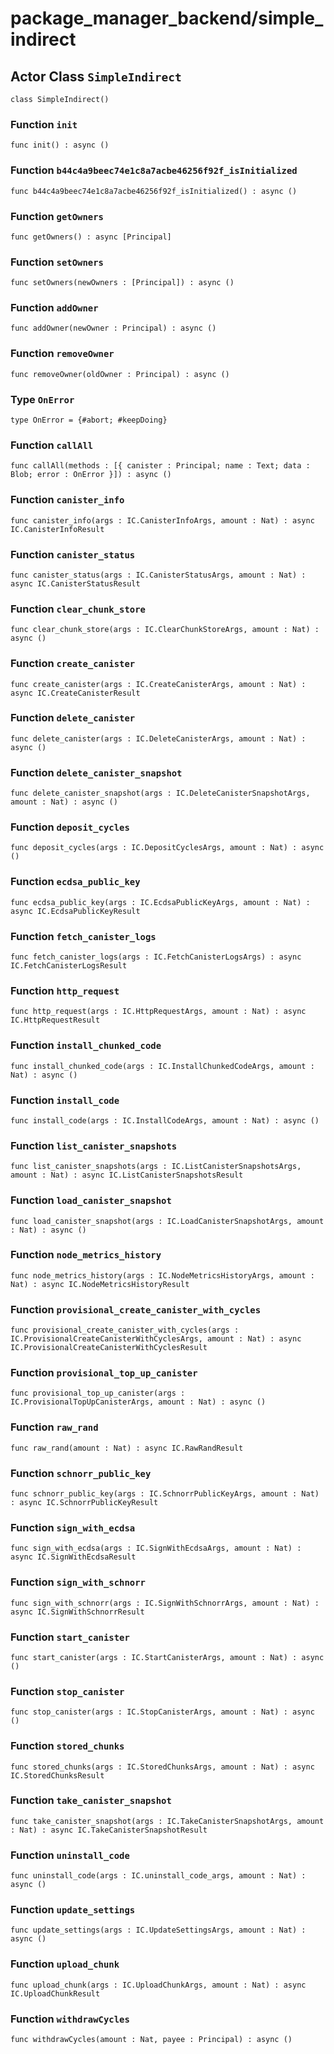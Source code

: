# package_manager_backend/simple_indirect

## Actor Class `SimpleIndirect`

``` motoko no-repl
class SimpleIndirect()
```


### Function `init`
``` motoko no-repl
func init() : async ()
```



### Function `b44c4a9beec74e1c8a7acbe46256f92f_isInitialized`
``` motoko no-repl
func b44c4a9beec74e1c8a7acbe46256f92f_isInitialized() : async ()
```



### Function `getOwners`
``` motoko no-repl
func getOwners() : async [Principal]
```



### Function `setOwners`
``` motoko no-repl
func setOwners(newOwners : [Principal]) : async ()
```



### Function `addOwner`
``` motoko no-repl
func addOwner(newOwner : Principal) : async ()
```



### Function `removeOwner`
``` motoko no-repl
func removeOwner(oldOwner : Principal) : async ()
```



### Type `OnError`
``` motoko no-repl
type OnError = {#abort; #keepDoing}
```



### Function `callAll`
``` motoko no-repl
func callAll(methods : [{ canister : Principal; name : Text; data : Blob; error : OnError }]) : async ()
```



### Function `canister_info`
``` motoko no-repl
func canister_info(args : IC.CanisterInfoArgs, amount : Nat) : async IC.CanisterInfoResult
```



### Function `canister_status`
``` motoko no-repl
func canister_status(args : IC.CanisterStatusArgs, amount : Nat) : async IC.CanisterStatusResult
```



### Function `clear_chunk_store`
``` motoko no-repl
func clear_chunk_store(args : IC.ClearChunkStoreArgs, amount : Nat) : async ()
```



### Function `create_canister`
``` motoko no-repl
func create_canister(args : IC.CreateCanisterArgs, amount : Nat) : async IC.CreateCanisterResult
```



### Function `delete_canister`
``` motoko no-repl
func delete_canister(args : IC.DeleteCanisterArgs, amount : Nat) : async ()
```



### Function `delete_canister_snapshot`
``` motoko no-repl
func delete_canister_snapshot(args : IC.DeleteCanisterSnapshotArgs, amount : Nat) : async ()
```



### Function `deposit_cycles`
``` motoko no-repl
func deposit_cycles(args : IC.DepositCyclesArgs, amount : Nat) : async ()
```



### Function `ecdsa_public_key`
``` motoko no-repl
func ecdsa_public_key(args : IC.EcdsaPublicKeyArgs, amount : Nat) : async IC.EcdsaPublicKeyResult
```



### Function `fetch_canister_logs`
``` motoko no-repl
func fetch_canister_logs(args : IC.FetchCanisterLogsArgs) : async IC.FetchCanisterLogsResult
```



### Function `http_request`
``` motoko no-repl
func http_request(args : IC.HttpRequestArgs, amount : Nat) : async IC.HttpRequestResult
```



### Function `install_chunked_code`
``` motoko no-repl
func install_chunked_code(args : IC.InstallChunkedCodeArgs, amount : Nat) : async ()
```



### Function `install_code`
``` motoko no-repl
func install_code(args : IC.InstallCodeArgs, amount : Nat) : async ()
```



### Function `list_canister_snapshots`
``` motoko no-repl
func list_canister_snapshots(args : IC.ListCanisterSnapshotsArgs, amount : Nat) : async IC.ListCanisterSnapshotsResult
```



### Function `load_canister_snapshot`
``` motoko no-repl
func load_canister_snapshot(args : IC.LoadCanisterSnapshotArgs, amount : Nat) : async ()
```



### Function `node_metrics_history`
``` motoko no-repl
func node_metrics_history(args : IC.NodeMetricsHistoryArgs, amount : Nat) : async IC.NodeMetricsHistoryResult
```



### Function `provisional_create_canister_with_cycles`
``` motoko no-repl
func provisional_create_canister_with_cycles(args : IC.ProvisionalCreateCanisterWithCyclesArgs, amount : Nat) : async IC.ProvisionalCreateCanisterWithCyclesResult
```



### Function `provisional_top_up_canister`
``` motoko no-repl
func provisional_top_up_canister(args : IC.ProvisionalTopUpCanisterArgs, amount : Nat) : async ()
```



### Function `raw_rand`
``` motoko no-repl
func raw_rand(amount : Nat) : async IC.RawRandResult
```



### Function `schnorr_public_key`
``` motoko no-repl
func schnorr_public_key(args : IC.SchnorrPublicKeyArgs, amount : Nat) : async IC.SchnorrPublicKeyResult
```



### Function `sign_with_ecdsa`
``` motoko no-repl
func sign_with_ecdsa(args : IC.SignWithEcdsaArgs, amount : Nat) : async IC.SignWithEcdsaResult
```



### Function `sign_with_schnorr`
``` motoko no-repl
func sign_with_schnorr(args : IC.SignWithSchnorrArgs, amount : Nat) : async IC.SignWithSchnorrResult
```



### Function `start_canister`
``` motoko no-repl
func start_canister(args : IC.StartCanisterArgs, amount : Nat) : async ()
```



### Function `stop_canister`
``` motoko no-repl
func stop_canister(args : IC.StopCanisterArgs, amount : Nat) : async ()
```



### Function `stored_chunks`
``` motoko no-repl
func stored_chunks(args : IC.StoredChunksArgs, amount : Nat) : async IC.StoredChunksResult
```



### Function `take_canister_snapshot`
``` motoko no-repl
func take_canister_snapshot(args : IC.TakeCanisterSnapshotArgs, amount : Nat) : async IC.TakeCanisterSnapshotResult
```



### Function `uninstall_code`
``` motoko no-repl
func uninstall_code(args : IC.uninstall_code_args, amount : Nat) : async ()
```



### Function `update_settings`
``` motoko no-repl
func update_settings(args : IC.UpdateSettingsArgs, amount : Nat) : async ()
```



### Function `upload_chunk`
``` motoko no-repl
func upload_chunk(args : IC.UploadChunkArgs, amount : Nat) : async IC.UploadChunkResult
```



### Function `withdrawCycles`
``` motoko no-repl
func withdrawCycles(amount : Nat, payee : Principal) : async ()
```

